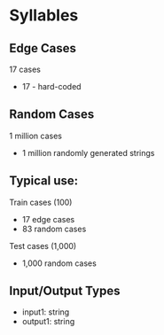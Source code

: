 # Syllables

## Edge Cases
17 cases
- 17 - hard-coded

## Random Cases
1 million cases
- 1 million randomly generated strings

## Typical use:
Train cases (100)
- 17 edge cases
- 83 random cases

Test cases (1,000)
- 1,000 random cases

## Input/Output Types
- input1: string
- output1: string
